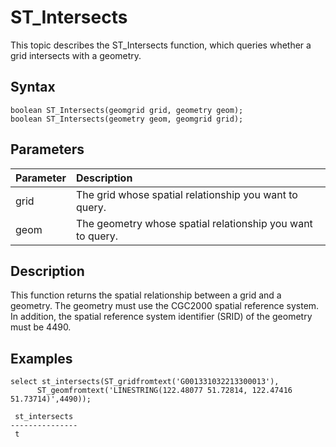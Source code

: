 # ST\_Intersects

This topic describes the ST\_Intersects function, which queries whether a grid intersects with a geometry.

## Syntax

```
boolean ST_Intersects(geomgrid grid, geometry geom);
boolean ST_Intersects(geometry geom, geomgrid grid);
```

## Parameters

|Parameter|Description|
|:--------|:----------|
|grid|The grid whose spatial relationship you want to query.|
|geom|The geometry whose spatial relationship you want to query.|

## Description

This function returns the spatial relationship between a grid and a geometry. The geometry must use the CGC2000 spatial reference system. In addition, the spatial reference system identifier \(SRID\) of the geometry must be 4490.

## Examples

```
select st_intersects(ST_gridfromtext('G001331032213300013'), 
      ST_geomfromtext('LINESTRING(122.48077 51.72814, 122.47416 51.73714)',4490));

 st_intersects 
---------------
 t
```


